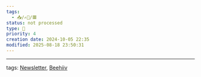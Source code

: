 ```yaml
---
tags:
  - 📥️/✍🏻/🟥
status: not processed
type: 🌈
priority: 4
creation date: 2024-10-05 22:35
modified: 2025-08-18 23:50:31
---
```




---
tags: [Newsletter](newsletter), [Beehiiv](beehiiv)